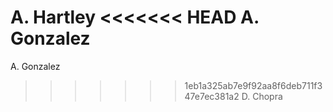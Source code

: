 A. Hartley
<<<<<<< HEAD
A. Gonzalez
=======

A. Gonzalez

>>>>>>> 1eb1a325ab7e9f92aa8f6deb711f347e7ec381a2
D. Chopra
